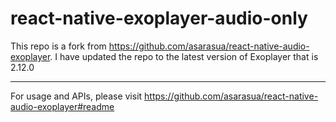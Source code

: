 
# react-native-exoplayer-audio-only

This repo is a fork from https://github.com/asarasua/react-native-audio-exoplayer. I have updated the repo to the latest version of Exoplayer that is 2.12.0

----------

For usage and APIs, please visit https://github.com/asarasua/react-native-audio-exoplayer#readme